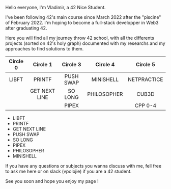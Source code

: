 Hello everyone, I'm Vladimir, a 42 Nice Student.

I've been following 42's main course since March 2022 after the "piscine" of February 2022. 
I'm hoping to become a full-stack developper in Web3 after graduating 42.

Here you will find all my journey throw 42 school, with all the differents projects (sorted on 42's holy graph) documented with my researchs and my approaches to find solutions to them.

| Circle 0        | Circle 1           |  Circle 3    | Circle 4   | Circle 5  |
| :------------:   | :-------------: | :---------: | :---------: | :---------: |
| LIBFT            | PRINTF          |  PUSH SWAP | MINISHELL | NETPRACTICE |
|                     | GET NEXT LINE   | SO LONG    | PHILOSOPHER | CUB3D |
|                     |                    | PIPEX      |             | CPP 0-4 |


  - LIBFT
  - PRINTF
  - GET NEXT LINE
  - PUSH SWAP
  - SO LONG
  - PIPEX
  - PHILOSOPHER
  - MINISHELL

If you have any questions or subjects you wanna discuss with me, fell free to ask me here or on slack (vpolojie) if you are a 42 student.

See you soon and hope you enjoy my page !
<!---
Vlad-PLK/Vlad-PLK is a ✨ special ✨ repository because its `README.md` (this file) appears on your GitHub profile.
You can click the Preview link to take a look at your changes.
--->
